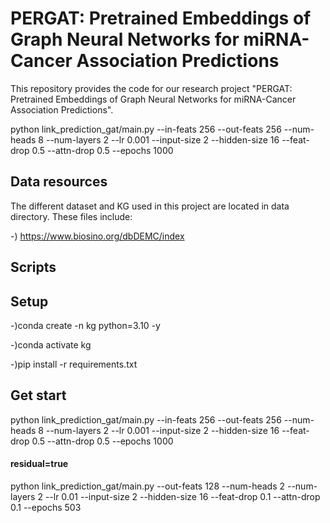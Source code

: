 # PERGAT: Pretrained Embeddings of Graph Neural Networks for miRNA-Cancer Association Predictions 
This repository provides the code for our research project "PERGAT: Pretrained Embeddings of Graph Neural Networks for miRNA-Cancer Association Predictions".



python link_prediction_gat/main.py --in-feats 256 --out-feats 256 --num-heads 8 --num-layers 2 --lr 0.001 --input-size 2 --hidden-size 16 --feat-drop 0.5 --attn-drop 0.5 --epochs 1000    

## Data resources
The different dataset and KG used in this project are located in data directory. These files include:

-) https://www.biosino.org/dbDEMC/index


## Scripts


## Setup
-)conda create -n kg python=3.10 -y

-)conda activate kg

-)pip install -r requirements.txt


## Get start

python link_prediction_gat/main.py --in-feats 256 --out-feats 256 --num-heads 8 --num-layers 2 --lr 0.001 --input-size 2 --hidden-size 16 --feat-drop 0.5 --attn-drop 0.5 --epochs 1000    

#### residual=true
python link_prediction_gat/main.py --out-feats 128 --num-heads 2 --num-layers 2 --lr 0.01 --input-size 2 --hidden-size 16 --feat-drop 0.1 --attn-drop 0.1 --epochs 503
